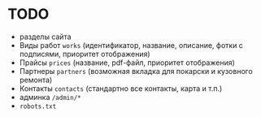 # TODO

 - разделы сайта
  - Виды работ `works` (идентификатор, название, описание, фотки с подписями, приоритет отображения)
  - Прайсы `prices` (название, pdf-файл, приоритет отображения)
  - Партнеры `partners` (возможная вкладка для покарски и кузовного ремонта)
  - Контакты `contacts` (стандартно все контакты, карта и т.п.)
 - админка `/admin/*`
 - `robots.txt`
